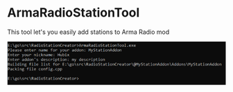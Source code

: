 # ArmaRadioStationTool
This tool let's you easily add stations to Arma Radio mod

![Image showing example usage of the tool](img/example.png)
